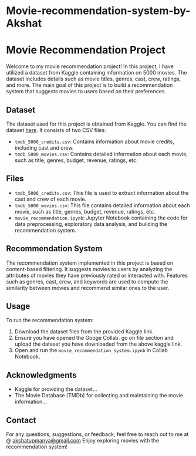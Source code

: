 # Movie-recommendation-system-by-Akshat
# Movie Recommendation Project

Welcome to my movie recommendation project! In this project, I have utilized a dataset from Kaggle containing information on 5000 movies. The dataset includes details such as movie titles, genres, cast, crew, ratings, and more. The main goal of this project is to build a recommendation system that suggests movies to users based on their preferences.

## Dataset
The dataset used for this project is obtained from Kaggle. You can find the dataset [here](https://www.kaggle.com/datasets/tmdb/tmdb-movie-metadata?select=tmdb_5000_credits.csv). It consists of two CSV files:
- `tmdb_5000_credits.csv`: Contains information about movie credits, including cast and crew.
- `tmdb_5000_movies.csv`: Contains detailed information about each movie, such as title, genres, budget, revenue, ratings, etc.

## Files
- `tmdb_5000_credits.csv`: This file is used to extract information about the cast and crew of each movie.
- `tmdb_5000_movies.csv`: This file contains detailed information about each movie, such as title, genres, budget, revenue, ratings, etc.
- `movie_recommendation.ipynb`: Jupyter Notebook containing the code for data preprocessing, exploratory data analysis, and building the recommendation system.

## Recommendation System
The recommendation system implemented in this project is based on content-based filtering. It suggests movies to users by analyzing the attributes of movies they have previously rated or interacted with. Features such as genres, cast, crew, and keywords are used to compute the similarity between movies and recommend similar ones to the user.

## Usage
To run the recommendation system:
1. Download the dataset files from the provided Kaggle link.
2. Ensure you have opened the Googe Collab. go on file section and upload the dataset you have downloaded from the above kaggle link.
3. Open and run the `movie_recommendation_system.ipynb` in Collab Notebook.

## Acknowledgments
- Kaggle for providing the dataset...
- The Movie Database (TMDb) for collecting and maintaining the movie information...

## Contact
For any questions, suggestions, or feedback, feel free to reach out to me at @ akshatupmanya@gmail.com
Enjoy exploring movies with the recommendation system! 
